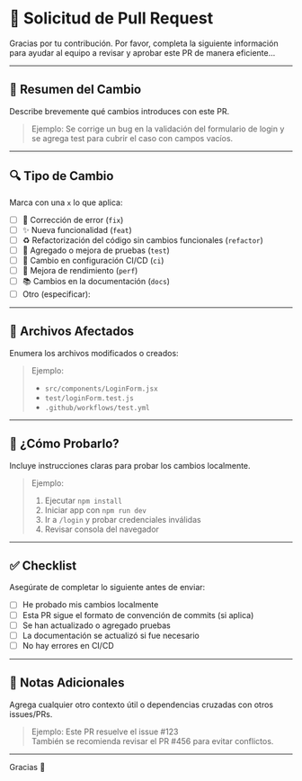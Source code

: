 # 🚀 Solicitud de Pull Request

Gracias por tu contribución. Por favor, completa la siguiente información para ayudar al equipo a revisar y aprobar este PR de manera eficiente...

---

## 📌 Resumen del Cambio

Describe brevemente qué cambios introduces con este PR.

> Ejemplo: Se corrige un bug en la validación del formulario de login y se agrega test para cubrir el caso con campos vacíos.

---

## 🔍 Tipo de Cambio

Marca con una `x` lo que aplica:

- [ ] 🐞 Corrección de error (`fix`)
- [ ] ✨ Nueva funcionalidad (`feat`)
- [ ] ♻️ Refactorización del código sin cambios funcionales (`refactor`)
- [ ] 🧪 Agregado o mejora de pruebas (`test`)
- [ ] 🧱 Cambio en configuración CI/CD (`ci`)
- [ ] 🚀 Mejora de rendimiento (`perf`)
- [ ] 📚 Cambios en la documentación (`docs`)
- [ ] Otro (especificar):

---

## 📂 Archivos Afectados

Enumera los archivos modificados o creados:

> Ejemplo:  
> - `src/components/LoginForm.jsx`  
> - `test/loginForm.test.js`  
> - `.github/workflows/test.yml`

---

## 🧪 ¿Cómo Probarlo?

Incluye instrucciones claras para probar los cambios localmente.

> Ejemplo:  
> 1. Ejecutar `npm install`  
> 2. Iniciar app con `npm run dev`  
> 3. Ir a `/login` y probar credenciales inválidas  
> 4. Revisar consola del navegador

---

## ✅ Checklist

Asegúrate de completar lo siguiente antes de enviar:

- [ ] He probado mis cambios localmente
- [ ] Esta PR sigue el formato de convención de commits (si aplica)
- [ ] Se han actualizado o agregado pruebas
- [ ] La documentación se actualizó si fue necesario
- [ ] No hay errores en CI/CD

---

## 📎 Notas Adicionales

Agrega cualquier otro contexto útil o dependencias cruzadas con otros issues/PRs.

> Ejemplo: Este PR resuelve el issue #123  
> También se recomienda revisar el PR #456 para evitar conflictos.

---

Gracias 🙌
